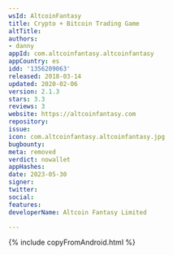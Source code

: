 ```yaml
---
wsId: AltcoinFantasy
title: Crypto + Bitcoin Trading Game
altTitle: 
authors:
- danny
appId: com.altcoinfantasy.altcoinfantasy
appCountry: es
idd: '1356209063'
released: 2018-03-14
updated: 2020-02-06
version: 2.1.3
stars: 3.3
reviews: 3
website: https://altcoinfantasy.com
repository: 
issue: 
icon: com.altcoinfantasy.altcoinfantasy.jpg
bugbounty: 
meta: removed
verdict: nowallet
appHashes: 
date: 2023-05-30
signer: 
twitter: 
social: 
features: 
developerName: Altcoin Fantasy Limited

---
```


{% include copyFromAndroid.html %}
